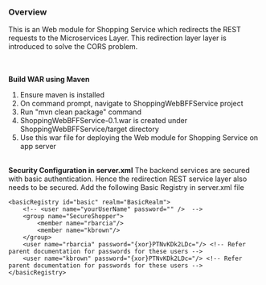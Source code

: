 ### Overview

This is an Web module for Shopping Service which redirects the REST requests to the Microservices Layer. This redirection layer layer is introduced to solve the CORS problem. 


<br><br>
<b>Build WAR using Maven</b>

1. Ensure maven is installed
2. On command prompt, navigate to ShoppingWebBFFService project
3. Run "mvn clean package" command
4. ShoppingWebBFFService-0.1.war is created under ShoppingWebBFFService/target directory
5. Use this war file for deploying the Web module for Shopping Service on app server

<br>
<b>Security Configuration in server.xml</b>
The backend services are secured with basic authentication. Hence the redirection REST service layer also needs to be secured. Add the following Basic Registry in server.xml file

    <basicRegistry id="basic" realm="BasicRealm"> 
        <!-- <user name="yourUserName" password="" />  -->
        <group name="SecureShopper">
        	<member name="rbarcia"/>
        	<member name="kbrown"/>
        </group>
        <user name="rbarcia" password="{xor}PTNvKDk2LDc="/> <!-- Refer parent documentation for passwords for these users -->
        <user name="kbrown" password="{xor}PTNvKDk2LDc="/> <!-- Refer parent documentation for passwords for these users -->
    </basicRegistry>
